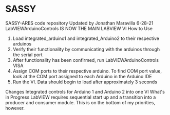 # SASSY
SASSY-ARES code repository 
Updated by Jonathan Maravilla 6-28-21
LabVIEWArduinoControls IS NOW THE MAIN LABVIEW VI
How to Use
1) Load integrated_arduino1 and integrated_Arduino2 to their respective arduinos
2) Verify their functionality by communicating with the arduinos through the serial port
3) After functionality has been confirmed, run LabVIEWArduinoControls VISA
4) Assign COM ports to their respective arduino. To find COM port value, look at the COM port assigned to each Arduino in the Arduino IDE
5) Run the VI. Data should begin to load after approximately 3 seconds

Changes
Integrated controls for Arduino 1 and Arduino 2 into one VI
What's in Progress
LabVIEW requires sequential start up and a transition into a producer and consumer module. This is on the bottom of my priorities, however.